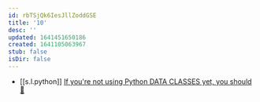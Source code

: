 ```yaml
---
id: rbTSjQk6IesJllZoddGSE
title: '10'
desc: ''
updated: 1641451650186
created: 1641105063967
stub: false
isDir: false
---
```


- [[s.l.python]] [If you're not using Python DATA CLASSES yet, you should 🚀](https://youtu.be/vRVVyl9uaZc)

